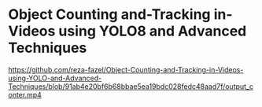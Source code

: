 # Object Counting and-Tracking in-Videos using YOLO8 and Advanced Techniques

https://github.com/reza-fazel/Object-Counting-and-Tracking-in-Videos-using-YOLO-and-Advanced-Techniques/blob/91ab4e20bf6b68bbae5ea19bdc028fedc48aad7f/output_conter.mp4
